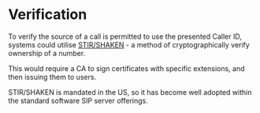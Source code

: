 # Verification

To verify the source of a call is permitted to use the presented Caller ID, systems could utilise [STIR/SHAKEN](https://en.wikipedia.org/wiki/STIR/SHAKEN) - a method of cryptographically verify ownership of a number.

This would require a CA to sign certificates with specific extensions, and then issuing them to users.

STIR/SHAKEN is mandated in the US, so it has become well adopted within the standard software SIP server offerings.